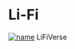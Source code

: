# Li-Fi
[![name](https://user-images.githubusercontent.com/79044490/193360403-766e3fa7-b24c-439a-86a6-05bd6f00dec1.png)](https://github.com/Pranav-Programmer/LiFiVerse)
LiFiVerse
